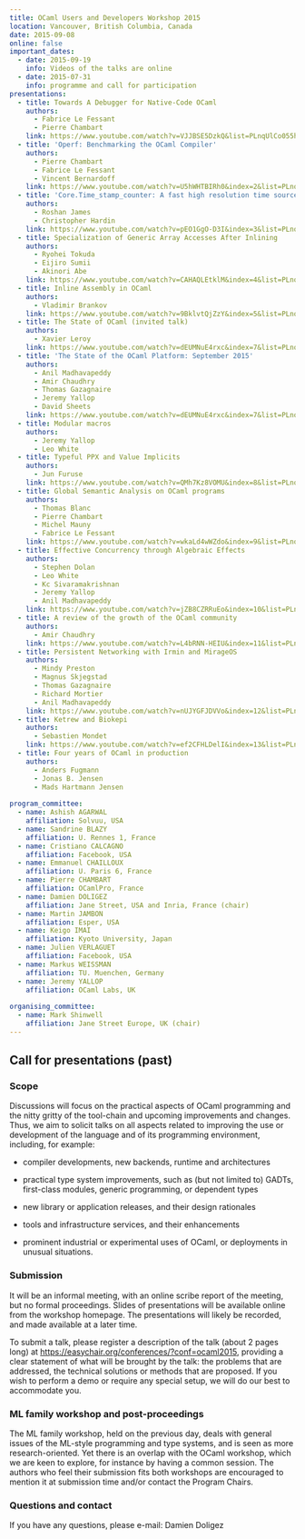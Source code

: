 ```yaml
---
title: OCaml Users and Developers Workshop 2015
location: Vancouver, British Columbia, Canada
date: 2015-09-08
online: false
important_dates: 
  - date: 2015-09-19
    info: Videos of the talks are online
  - date: 2015-07-31
    info: programme and call for participation
presentations: 
  - title: Towards A Debugger for Native-Code OCaml 
    authors: 
      - Fabrice Le Fessant
      - Pierre Chambart
    link: https://www.youtube.com/watch?v=VJJBSE5DzkQ&list=PLnqUlCo055hU46uoONmhYGUbYAK27Y6rS&index=2
  - title: 'Operf: Benchmarking the OCaml Compiler'
    authors: 
      - Pierre Chambart
      - Fabrice Le Fessant
      - Vincent Bernardoff
    link: https://www.youtube.com/watch?v=U5hWHTBIRh0&index=2&list=PLnqUlCo055hU46uoONmhYGUbYAK27Y6rS
  - title: 'Core.Time_stamp_counter: A fast high resolution time source'
    authors: 
      - Roshan James
      - Christopher Hardin
    link: https://www.youtube.com/watch?v=pEO1GgO-D3I&index=3&list=PLnqUlCo055hU46uoONmhYGUbYAK27Y6rS
  - title: Specialization of Generic Array Accesses After Inlining
    authors: 
      - Ryohei Tokuda
      - Eijiro Sumii
      - Akinori Abe
    link: https://www.youtube.com/watch?v=CAHAQLEtklM&index=4&list=PLnqUlCo055hU46uoONmhYGUbYAK27Y6rS
  - title: Inline Assembly in OCaml 
    authors: 
      - Vladimir Brankov
    link: https://www.youtube.com/watch?v=9BklvtQjZzY&index=5&list=PLnqUlCo055hU46uoONmhYGUbYAK27Y6rS
  - title: The State of OCaml (invited talk) 
    authors: 
      - Xavier Leroy
    link: https://www.youtube.com/watch?v=dEUMNuE4rxc&index=7&list=PLnqUlCo055hU46uoONmhYGUbYAK27Y6rS
  - title: 'The State of the OCaml Platform: September 2015'
    authors: 
      - Anil Madhavapeddy
      - Amir Chaudhry
      - Thomas Gazagnaire
      - Jeremy Yallop
      - David Sheets
    link: https://www.youtube.com/watch?v=dEUMNuE4rxc&index=7&list=PLnqUlCo055hU46uoONmhYGUbYAK27Y6rS
  - title: Modular macros
    authors: 
      - Jeremy Yallop
      - Leo White
  - title: Typeful PPX and Value Implicits
    authors: 
      - Jun Furuse
    link: https://www.youtube.com/watch?v=QMh7Kz8VOMU&index=8&list=PLnqUlCo055hU46uoONmhYGUbYAK27Y6rS
  - title: Global Semantic Analysis on OCaml programs 
    authors: 
      - Thomas Blanc
      - Pierre Chambart
      - Michel Mauny
      - Fabrice Le Fessant
    link: https://www.youtube.com/watch?v=wkaLd4wWZdo&index=9&list=PLnqUlCo055hU46uoONmhYGUbYAK27Y6rS
  - title: Effective Concurrency through Algebraic Effects 
    authors: 
      - Stephen Dolan
      - Leo White
      - Kc Sivaramakrishnan
      - Jeremy Yallop
      - Anil Madhavapeddy
    link: https://www.youtube.com/watch?v=jZB8CZRRuEo&index=10&list=PLnqUlCo055hU46uoONmhYGUbYAK27Y6rS
  - title: A review of the growth of the OCaml community
    authors: 
      - Amir Chaudhry
    link: https://www.youtube.com/watch?v=L4bRNN-HEIU&index=11&list=PLnqUlCo055hU46uoONmhYGUbYAK27Y6rS
  - title: Persistent Networking with Irmin and MirageOS 
    authors: 
      - Mindy Preston
      - Magnus Skjegstad
      - Thomas Gazagnaire
      - Richard Mortier
      - Anil Madhavapeddy
    link: https://www.youtube.com/watch?v=nUJYGFJDVVo&index=12&list=PLnqUlCo055hU46uoONmhYGUbYAK27Y6rS
  - title: Ketrew and Biokepi
    authors: 
      - Sebastien Mondet
    link: https://www.youtube.com/watch?v=ef2CFHLDelI&index=13&list=PLnqUlCo055hU46uoONmhYGUbYAK27Y6rS
  - title: Four years of OCaml in production
    authors: 
      - Anders Fugmann
      - Jonas B. Jensen
      - Mads Hartmann Jensen
 
program_committee: 
  - name: Ashish AGARWAL
    affiliation: Solvuu, USA
  - name: Sandrine BLAZY
    affiliation: U. Rennes 1, France
  - name: Cristiano CALCAGNO
    affiliation: Facebook, USA
  - name: Emmanuel CHAILLOUX
    affiliation: U. Paris 6, France 
  - name: Pierre CHAMBART
    affiliation: OCamlPro, France
  - name: Damien DOLIGEZ
    affiliation: Jane Street, USA and Inria, France (chair)
  - name: Martin JAMBON
    affiliation: Esper, USA
  - name: Keigo IMAI
    affiliation: Kyoto University, Japan
  - name: Julien VERLAGUET
    affiliation: Facebook, USA
  - name: Markus WEISSMAN
    affiliation: TU. Muenchen, Germany
  - name: Jeremy YALLOP
    affiliation: OCaml Labs, UK
  
organising_committee:
  - name: Mark Shinwell
    affiliation: Jane Street Europe, UK (chair)
---
```




## Call for presentations (past)

### Scope

Discussions will focus on the practical aspects of OCaml programming and the nitty gritty of the tool-chain and upcoming improvements and changes. Thus, we aim to solicit talks on all aspects related to improving the use or development of the language and of its programming environment, including, for example:

- compiler developments, new backends, runtime and architectures

- practical type system improvements, such as (but not
  limited to) GADTs, first-class modules, generic programming,
  or dependent types

- new library or application releases, and their design
  rationales

- tools and infrastructure services, and their enhancements

- prominent industrial or experimental uses of OCaml, or
  deployments in unusual situations.

### Submission

It will be an informal meeting, with an online scribe report of the meeting, but no formal proceedings. Slides of presentations will be available online from the workshop homepage. The presentations will likely be recorded, and made available at a later time.

To submit a talk, please register a description of the talk (about 2 pages long) at https://easychair.org/conferences/?conf=ocaml2015, providing a clear statement of what will be brought by the talk: the problems that are addressed, the technical solutions or methods that are proposed. If you wish to perform a demo or require any special setup, we will do our best to accommodate you.

### ML family workshop and post-proceedings

The ML family workshop, held on the previous day, deals with general issues of the ML-style programming and type systems, and is seen as more research-oriented. Yet there is an overlap with the OCaml workshop, which we are keen to explore, for instance by having a common session. The authors who feel their submission fits both workshops are encouraged to mention it at submission time and/or contact the Program Chairs.


### Questions and contact

If you have any questions, please e-mail: Damien Doligez <ocaml2015 AT easychair DOT org>